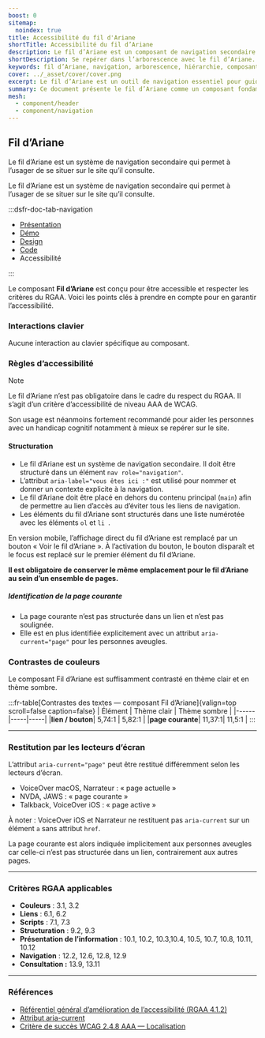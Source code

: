 ```yaml
---
boost: 0
sitemap:
  noindex: true
title: Accessibilité du fil d'Ariane
shortTitle: Accessibilité du fil d’Ariane
description: Le fil d’Ariane est un composant de navigation secondaire permettant à l’usager de se repérer dans l’arborescence d’un site et de revenir à un niveau supérieur.
shortDescription: Se repérer dans l’arborescence avec le fil d’Ariane.
keywords: fil d’Ariane, navigation, arborescence, hiérarchie, composant, UX, design system, position, retour, accessibilité
cover: ../_asset/cover/cover.png
excerpt: Le fil d’Ariane est un outil de navigation essentiel pour guider l’usager dans une structure de site complexe. Il indique la position courante et facilite les retours à des pages de niveau supérieur.
summary: Ce document présente le fil d’Ariane comme un composant fondamental de navigation secondaire. Il explique quand l’utiliser, comment le positionner correctement dans la page, les règles de cliquabilité, les restrictions liées au fond et les principes éditoriaux à respecter. Le fil d’Ariane renforce l’orientation de l’usager en lui offrant un repère visuel clair dans l’architecture du site. Ce guide s’adresse aux designers et intégrateurs souhaitant garantir une navigation fluide et cohérente dans des environnements complexes.
mesh:
  - component/header
  - component/navigation
---
```


## Fil d’Ariane

Le fil d’Ariane est un système de navigation secondaire qui permet à l’usager de se situer sur le site qu’il consulte.

Le fil d’Ariane est un système de navigation secondaire qui permet à l’usager de se situer sur le site qu’il consulte.

:::dsfr-doc-tab-navigation

- [Présentation](../index.md)
- [Démo](../demo/index.md)
- [Design](../design/index.md)
- [Code](../code/index.md)
- Accessibilité

:::

Le composant **Fil d’Ariane** est conçu pour être accessible et respecter les critères du RGAA. Voici les points clés à prendre en compte pour en garantir l’accessibilité.

### Interactions clavier

Aucune interaction au clavier spécifique au composant.

### Règles d’accessibilité

> [!NOTE]
> Le fil d’Ariane n’est pas obligatoire dans le cadre du respect du RGAA. Il s’agit d’un critère d’accessibilité de niveau AAA de WCAG.
>
> Son usage est néanmoins fortement recommandé pour aider les personnes avec un handicap cognitif notamment à mieux se repérer sur le site.

#### Structuration

- Le fil d’Ariane est un système de navigation secondaire. Il doit être structuré dans un élément `nav role="navigation"`.
- L’attribut `aria-label="vous êtes ici :"` est utilisé pour nommer et donner un contexte explicite à la navigation.
- Le fil d’Ariane doit être placé en dehors du contenu principal (`main`) afin de permettre au lien d’accès au d’éviter tous les liens de navigation.
- Les éléments du fil d’Ariane sont structurés dans une liste numérotée avec les éléments `ol` et `li `.

En version mobile, l’affichage direct du fil d’Ariane est remplacé par un bouton «&nbsp;Voir le fil d’Ariane&nbsp;». À l’activation du bouton, le bouton disparaît et le focus est replacé sur le premier élément du fil d’Ariane.

**Il est obligatoire de conserver le même emplacement pour le fil d’Ariane au sein d’un ensemble de pages.**

##### Identification de la page courante

- La page courante n’est pas structurée dans un lien et n’est pas soulignée.
- Elle est en plus identifiée explicitement avec un attribut `aria-current="page"` pour les personnes aveugles.

### Contrastes de couleurs

Le composant Fil d’Ariane est suffisamment contrasté en thème clair et en thème sombre.

:::fr-table[Contrastes des textes — composant Fil d’Ariane]{valign=top scroll=false caption=false}
| Élément |  Thème clair | Thème sombre |
|------|-----|-----|
|**lien / bouton**| 5,74:1 | 5,82:1 |
|**page courante**| 11,37:1| 11,5:1 |
:::

---

### Restitution par les lecteurs d’écran

L’attribut `aria-current="page"` peut être restitué différemment selon les lecteurs d’écran.

- VoiceOver macOS, Narrateur&nbsp;: «&nbsp;page actuelle&nbsp;»
- NVDA, JAWS&nbsp;: «&nbsp;page courante&nbsp;»
- Talkback, VoiceOver iOS&nbsp;: «&nbsp;page active&nbsp;»

À noter&nbsp;: VoiceOver iOS et Narrateur ne restituent pas `aria-current` sur un élément `a` sans attribut `href`.

La page courante est alors indiquée implicitement aux personnes aveugles car celle-ci n’est pas structurée dans un lien, contrairement aux autres pages.

---

### Critères RGAA applicables

- **Couleurs** : 3.1, 3.2
- **Liens** : 6.1, 6.2
- **Scripts** : 7.1, 7.3
- **Structuration** : 9.2, 9.3
- **Présentation de l’information** : 10.1, 10.2, 10.3,10.4, 10.5, 10.7, 10.8, 10.11, 10.12
- **Navigation** : 12.2, 12.6, 12.8, 12.9
- **Consultation&nbsp;:** 13.9, 13.11

---

### Références

- [Référentiel général d’amélioration de l’accessibilité (RGAA 4.1.2)](https://accessibilite.numerique.gouv.fr/methode/criteres-et-tests/)
- [Attribut aria-current](https://www.w3.org/TR/wai-aria-1.1/#aria-current)
- [Critère de succès WCAG 2.4.8 AAA — Localisation](https://www.w3.org/Translations/WCAG21-fr/#location)
